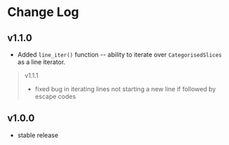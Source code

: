 # Change Log

## v1.1.0

- Added `line_iter()` function -- ability to iterate over `CategorisedSlices` as a line iterator.

> v1.1.1
>
> - fixed bug in iterating lines not starting a new line if followed by escape codes

## v1.0.0

- stable release